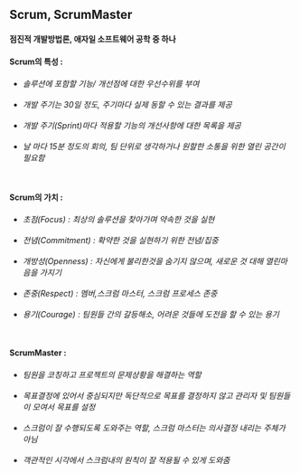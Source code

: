 <h2>Scrum, ScrumMaster</h2>
<h4>
점진적 개발방법론, 애자일 소프트웨어 공학 중 하나
</h4> 


<h4>
Scrum의 특성 : 
</h4>
<h6> 
 
 - 솔루션에 포함할 기능/ 개선점에 대한 우선수위를 부여<br><br> 
 - 개발 주기는 30일 정도, 주기마다 실제 동할 수 있는 결과를 제공<br><br> 
 - 개발 주기(Sprint)마다 적용할 기능의 개선사항에 대한 목록을 제공<br><br> 
 - 날 마다 15분 정도의 회의, 팀 단위로 생각하거나 원할한 소통을 위한 열린 공간이 필요함<br><br> 
       
</h6>  

<h4>
Scrum의 가치 : 
</h4>
<h6> 
 
 - 초점(Focus) : 최상의 솔루션을 찾아가며 약속한 것을 실현<br><br> 
 - 전념(Commitment) : 확약한 것을 실현하기 위한 전념/집중<br><br> 
 - 개방성(Openness) : 자신에게 불리한것을 숨기지 않으며, 새로운 것 대해 열린마음을 가지기<br><br> 
 - 존중(Respect) : 멤버,스크럼 마스터, 스크럼 프로세스 존중<br><br> 
 - 용기(Courage) : 팀원들 간의 갈등해소, 어려운 것들에 도전을 할 수 있는 용기<br><br>
 
</h6>  

<h4>
ScrumMaster : 
</h4>
<h6> 
 
 - 팀원을 코칭하고 프로젝트의 문제상황을 해결하는 역할<br><br> 
 - 목표결정에 있어서 중심되지만 독단적으로 목표를 결정하지 않고 관리자 및 팀원들이 모여서 목표를 설정<br><br> 
 - 스크럼이 잘 수행되도록 도와주는 역할, 스크럼 마스터는 의사결정 내리는 주체가 아님<br><br> 
 - 객관적인 시각에서 스크럼내의 원칙이 잘 적용될 수 있게 도와줌<br><br> 
 
</h6>  

